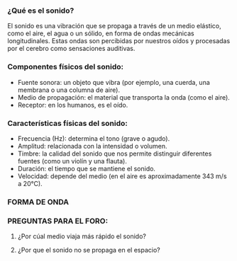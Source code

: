 ### ¿Qué es el sonido?
El sonido es una vibración que se propaga a través de un medio elástico, como el aire, el agua o un sólido, en forma de ondas mecánicas longitudinales. Estas ondas son percibidas por nuestros oídos y procesadas por el cerebro como sensaciones auditivas.

### Componentes físicos del sonido:
- Fuente sonora: un objeto que vibra (por ejemplo, una cuerda, una membrana o una columna de aire).
- Medio de propagación: el material que transporta la onda (como el aire).
- Receptor: en los humanos, es el oído.

### Características físicas del sonido:
- Frecuencia (Hz): determina el tono (grave o agudo).
- Amplitud: relacionada con la intensidad o volumen.
- Timbre: la calidad del sonido que nos permite distinguir diferentes fuentes (como un violín y una flauta).
- Duración: el tiempo que se mantiene el sonido.
- Velocidad: depende del medio (en el aire es aproximadamente 343 m/s a 20°C).

### FORMA DE ONDA

### PREGUNTAS PARA EL FORO:

1. ¿Por cúal medio viaja más rápido el sonido?

2. ¿Por que el sonido no se propaga en el espacio?
